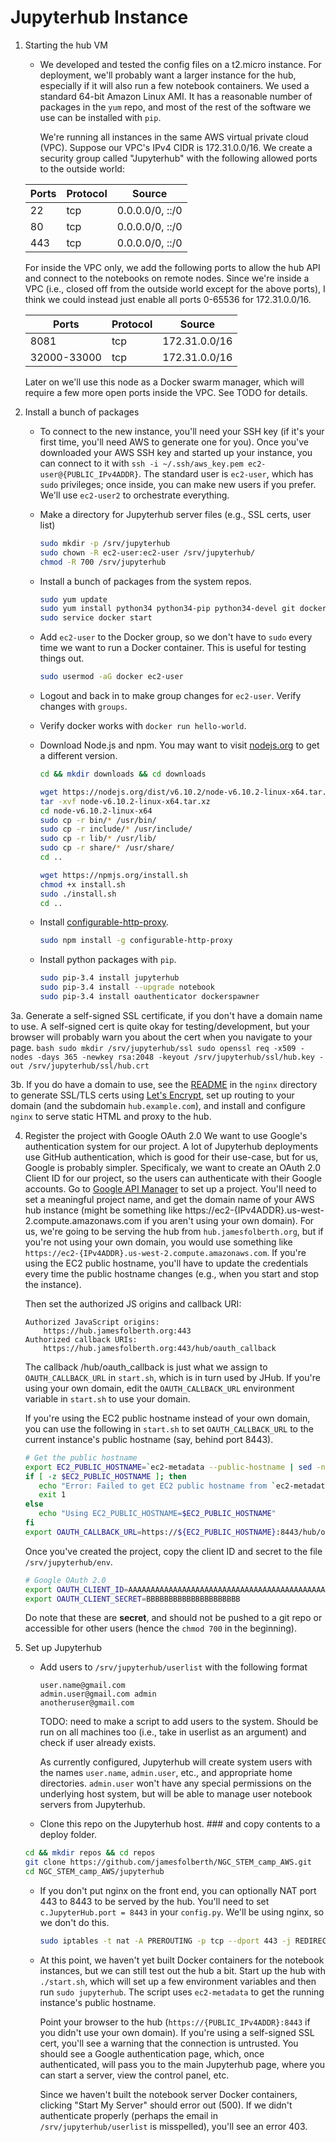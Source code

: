 # Jupyterhub Instance
1. Starting the hub VM
   * We developed and tested the config files on a t2.micro instance.
     For deployment, we'll probably want a larger instance for the hub, especially if it will also run a few notebook containers.
     We used a standard 64-bit Amazon Linux AMI.
     It has a reasonable number of packages in the `yum` repo, and most of the rest of the software we use can be installed with `pip`.

     We're running all instances in the same AWS virtual private cloud (VPC).
     Suppose our VPC's IPv4 CIDR is 172.31.0.0/16.
     We create a security group called "Jupyterhub" with the following allowed ports to the outside world:

    |Ports |	Protocol	| Source |
    |------|----------|--------|
    |22	| tcp	| 0.0.0.0/0, ::/0 |
    |80	| tcp	| 0.0.0.0/0, ::/0 |
    |443	| tcp	| 0.0.0.0/0, ::/0 |

     For inside the VPC only, we add the following ports to allow the hub API and connect to the notebooks on remote nodes.
     Since we're inside a VPC (i.e., closed off from the outside world except for the above ports), I think we could instead just enable all ports 0-65536 for 172.31.0.0/16.

    |Ports |	Protocol	| Source |
    |------|----------|--------|
    |8081| tcp	| 172.31.0.0/16 |
    |32000-33000| tcp	| 172.31.0.0/16 |

    Later on we'll use this node as a Docker swarm manager, which will require a few more open ports inside the VPC.
    See TODO for details.

2. Install a bunch of packages
   * To connect to the new instance, you'll need your SSH key (if it's your first time, you'll need AWS to generate one for you).
     Once you've downloaded your AWS SSH key and started up your instance, you can connect to it with `ssh -i ~/.ssh/aws_key.pem ec2-user@{PUBLIC_IPv4ADDR}`.
      The standard user is `ec2-user`, which has `sudo` privileges; once inside, you can make new users if you prefer.
      We'll use `ec2-user2` to orchestrate everything.

   * Make a directory for Jupyterhub server files (e.g., SSL certs, user list)
      ```bash
      sudo mkdir -p /srv/jupyterhub
      sudo chown -R ec2-user:ec2-user /srv/jupyterhub/
      chmod -R 700 /srv/jupyterhub
      ```

   * Install a bunch of packages from the system repos.
      ```bash
      sudo yum update
      sudo yum install python34 python34-pip python34-devel git docker gcc gcc-c++
      sudo service docker start
      ```

   * Add `ec2-user` to the Docker group, so we don't have to `sudo` every time we want to run a Docker container.
      This is useful for testing things out.
      ```bash
      sudo usermod -aG docker ec2-user
      ```

   * Logout and back in to make group changes for `ec2-user`.  Verify changes with `groups`.

   * Verify docker works with `docker run hello-world`.

   * Download Node.js and npm.  You may want to visit [nodejs.org](https://nodejs.org/en/download/) to get a different version.
     ```bash
     cd && mkdir downloads && cd downloads

     wget https://nodejs.org/dist/v6.10.2/node-v6.10.2-linux-x64.tar.xz
     tar -xvf node-v6.10.2-linux-x64.tar.xz
     cd node-v6.10.2-linux-x64
     sudo cp -r bin/* /usr/bin/
     sudo cp -r include/* /usr/include/
     sudo cp -r lib/* /usr/lib/
     sudo cp -r share/* /usr/share/
     cd ..

     wget https://npmjs.org/install.sh
     chmod +x install.sh
     sudo ./install.sh
     cd ..
     ```

   * Install [configurable-http-proxy](https://github.com/jupyterhub/configurable-http-proxy).
     ```bash
     sudo npm install -g configurable-http-proxy
     ```

   * Install python packages with `pip`.
     ```bash
     sudo pip-3.4 install jupyterhub
     sudo pip-3.4 install --upgrade notebook
     sudo pip-3.4 install oauthenticator dockerspawner
     ```

3a. Generate a self-signed SSL certificate, if you don't have a domain name to use.
    A self-signed cert is quite okay for testing/development, but your browser will probably warn you about the cert when you navigate to your page.
    ```bash
    sudo mkdir /srv/jupyterhub/ssl
    sudo openssl req -x509 -nodes -days 365 -newkey rsa:2048 -keyout /srv/jupyterhub/ssl/hub.key -out /srv/jupyterhub/ssl/hub.crt
    ```

3b. If you do have a domain to use, see the [README](../nginx/README.md) in the `nginx` directory to generate SSL/TLS certs using [Let's Encrypt](https://letsencrypt.org/), set up routing to your domain (and the subdomain `hub.example.com`), and install and configure `nginx` to serve static HTML and proxy to the hub.

4. Register the project with Google OAuth 2.0
   We want to use Google's authentication system for our project.
   A lot of Jupyterhub deployments use GitHub authentication, which is good for their use-case, but for us, Google is probably simpler.
   Specificaly, we want to create an OAuth 2.0 Client ID for our project, so the users can authenticate with their Google accounts.
   Go to [Google API Manager](https://console.developers.google.com/apis/credentials) to set up a project.
   You'll need to set a meaningful project name, and get the domain name of your AWS hub instance (might be something like https://ec2-{IPv4ADDR}.us-west-2.compute.amazonaws.com if you aren't using your own domain).
   For us, we're going to be serving the hub from `hub.jamesfolberth.org`, but if you're not using your own domain, you would use something like `https://ec2-{IPv4ADDR}.us-west-2.compute.amazonaws.com`.
   If you're using the EC2 public hostname, you'll have to update the credentials every time the public hostname changes (e.g., when you start and stop the instance).

   Then set the authorized JS origins and callback URI:
   ```
   Authorized JavaScript origins:
       https://hub.jamesfolberth.org:443
   Authorized callback URIs:
       https://hub.jamesfolberth.org:443/hub/oauth_callback
   ```

   The callback /hub/oauth_callback is just what we assign to `OAUTH_CALLBACK_URL` in `start.sh`, which is in turn used by JHub.
   If you're using your own domain, edit the `OAUTH_CALLBACK_URL` environment variable in `start.sh` to use your domain.

   If you're using the EC2 public hostname instead of your own domain, you can use the following in `start.sh` to set `OAUTH_CALLBACK_URL` to the current instance's public hostname (say, behind port 8443).
   ```bash
   # Get the public hostname
   export EC2_PUBLIC_HOSTNAME=`ec2-metadata --public-hostname | sed -ne 's/public-hostname: //p'`
   if [ -z $EC2_PUBLIC_HOSTNAME ]; then
      echo "Error: Failed to get EC2 public hostname from `ec2-metadata`"
      exit 1
   else
      echo "Using EC2_PUBLIC_HOSTNAME=$EC2_PUBLIC_HOSTNAME"
   fi
   export OAUTH_CALLBACK_URL=https://${EC2_PUBLIC_HOSTNAME}:8443/hub/oauth_callback
   ```

   Once you've created the project, copy the client ID and secret to the file `/srv/jupyterhub/env`.
   ```bash
   # Google OAuth 2.0
   export OAUTH_CLIENT_ID=AAAAAAAAAAAAAAAAAAAAAAAAAAAAAAAAAAAAAAAAAAAAAA.apps.googleusercontent.com
   export OAUTH_CLIENT_SECRET=BBBBBBBBBBBBBBBBBBBBB
   ```
   Do note that these are <b>secret</b>, and should not be pushed to a git repo or accessible for other users (hence the `chmod 700` in the beginning).

5. Set up Jupyterhub
   * Add users to `/srv/jupyterhub/userlist` with the following format
     ```
     user.name@gmail.com
     admin.user@gmail.com admin
     anotheruser@gmail.com
     ```

     TODO: need to make a script to add users to the system.  Should be run on all machines too (i.e., take in userlist as an argument) and check if user already exists.

     As currently configured, Jupyterhub will create system users with the names `user.name`, `admin.user`, etc., and appropriate home directories.  `admin.user` won't have any special permissions on the underlying host system, but will be able to manage user notebook servers from Jupyterhub.

   * Clone this repo on the Jupyterhub host. ### and copy contents to a deploy folder.
   ```bash
   cd && mkdir repos && cd repos
   git clone https://github.com/jamesfolberth/NGC_STEM_camp_AWS.git
   cd NGC_STEM_camp_AWS/jupyterhub
   ```


   * If you don't put nginx on the front end, you can optionally NAT port 443 to 8443 to be served by the hub.
     You'll need to set `c.JupyterHub.port = 8443` in your `config.py`.
     We'll be using nginx, so we don't do this.
     ```bash
     sudo iptables -t nat -A PREROUTING -p tcp --dport 443 -j REDIRECT --to 8443
     ```

   * At this point, we haven't yet built Docker containers for the notebook instances, but we can still test out the hub a bit.  Start up the hub with `./start.sh`, which will set up a few environment variables and then run `sudo jupyterhub`.  The script uses `ec2-metadata` to get the running instance's public hostname.

     Point your browser to the hub (`https://{PUBLIC_IPv4ADDR}:8443` if you didn't use your own domain).
     If you're using a self-signed SSL cert, you'll see a warning that the connection is untrusted.
     You should see a Google authentication page, which, once authenticated, will pass you to the main Jupyterhub page, where you can start a server, view the control panel, etc.

     Since we haven't built the notebook server Docker containers, clicking "Start My Server" should error out (500).
     If we didn't authenticate properly (perhaps the email in `/srv/jupyterhub/userlist` is misspelled), you'll see an error 403.

